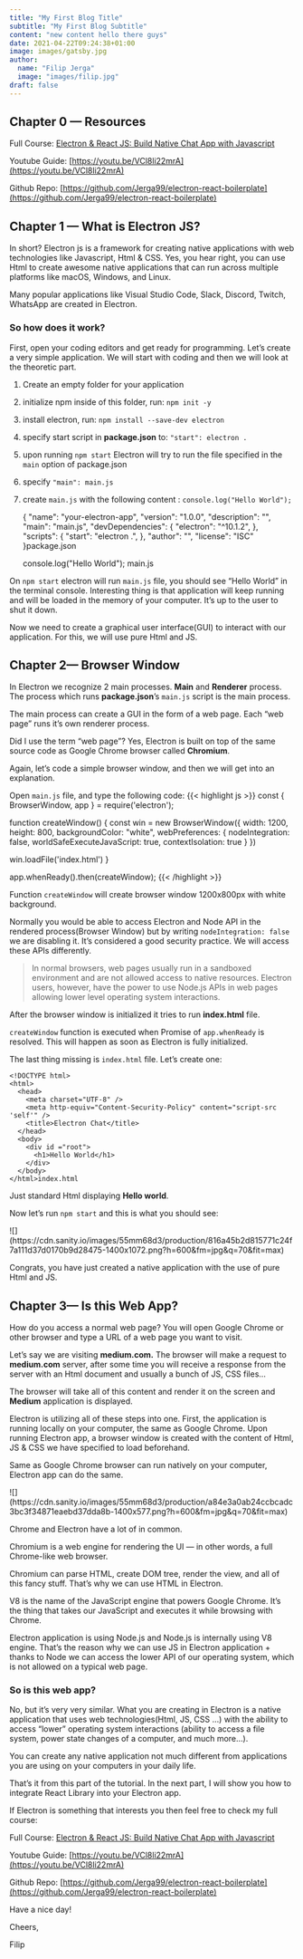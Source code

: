 ```yaml
---
title: "My First Blog Title"
subtitle: "My First Blog Subtitle"
content: "new content hello there guys"
date: 2021-04-22T09:24:38+01:00
image: images/gatsby.jpg
author:
  name: "Filip Jerga"
  image: "images/filip.jpg"
draft: false
---
```


## Chapter 0 — Resources

Full Course: [Electron & React JS: Build Native Chat App with Javascript](https://academy.eincode.com/courses/electron-react-js-build-native-chat-app-with-javascript)

Youtube Guide: [https://youtu.be/VCl8li22mrA](https://youtu.be/VCl8li22mrA)

Github Repo: [https://github.com/Jerga99/electron-react-boilerplate](https://github.com/Jerga99/electron-react-boilerplate)

## Chapter 1 — What is Electron JS?

In short? Electron js is a framework for creating native applications with web technologies like Javascript, Html & CSS. Yes, you hear right, you can use Html to create awesome native applications that can run across multiple platforms like macOS, Windows, and Linux.

Many popular applications like Visual Studio Code, Slack, Discord, Twitch, WhatsApp are created in Electron.

### **So how does it work?**

First, open your coding editors and get ready for programming. Let’s create a very simple application. We will start with coding and then we will look at the theoretic part.

1.  Create an empty folder for your application
2.  initialize npm inside of this folder, run: `npm init -y`
3.  install electron, run: `npm install --save-dev electron`
4.  specify start script in **package.json** to: `"start": electron .`
5.  upon running `npm start` Electron will try to run the file specified in the `main` option of package.json
6.  specify `"main": main.js`
7.  create `main.js` with the following content : `console.log("Hello World");`

    {
      "name": "your-electron-app",
      "version": "1.0.0",
      "description": "",
      "main": "main.js",
      "devDependencies": {
        "electron": "^10.1.2",
      },
      "scripts": {
        "start": "electron .",
      },
      "author": "",
      "license": "ISC"
    }package.json

    console.log("Hello World");
    main.js

On `npm start` electron will run `main.js` file, you should see “Hello World” in the terminal console. Interesting thing is that application will keep running and will be loaded in the memory of your computer. It’s up to the user to shut it down.

Now we need to create a graphical user interface(GUI) to interact with our application. For this, we will use pure Html and JS.

## Chapter 2— Browser Window

In Electron we recognize 2 main processes. **Main** and **Renderer** process. The process which runs **package.json**’s `main.js` script is the main process.

The main process can create a GUI in the form of a web page. Each “web page” runs it’s own renderer process.

Did I use the term “web page”? Yes, Electron is built on top of the same source code as Google Chrome browser called **Chromium**.

Again, let’s code a simple browser window, and then we will get into an explanation.

Open `main.js` file, and type the following code:
{{< highlight js >}}
const { BrowserWindow, app } = require('electron');

function createWindow() {
  const win = new BrowserWindow({
    width: 1200,
    height: 800,
    backgroundColor: "white",
    webPreferences: {
      nodeIntegration: false,
      worldSafeExecuteJavaScript: true,
      contextIsolation: true
    }
  })

  win.loadFile('index.html')
}

app.whenReady().then(createWindow);
{{< /highlight >}}

Function `createWindow` will create browser window 1200x800px with white background.

Normally you would be able to access Electron and Node API in the rendered process(Browser Window) but by writing `nodeIntegration: false` we are disabling it. It’s considered a good security practice. We will access these APIs differently.

> In normal browsers, web pages usually run in a sandboxed environment and are not allowed access to native resources. Electron users, however, have the power to use Node.js APIs in web pages allowing lower level operating system interactions.

After the browser window is initialized it tries to run **index.html** file.

`createWindow` function is executed when Promise of `app.whenReady` is resolved. This will happen as soon as Electron is fully initialized.

The last thing missing is `index.html` file. Let’s create one:

    <!DOCTYPE html>
    <html>
      <head>
        <meta charset="UTF-8" />
        <meta http-equiv="Content-Security-Policy" content="script-src 'self'" />
        <title>Electron Chat</title>
      </head>
      <body>
        <div id ="root">
          <h1>Hello World</h1>
        </div>
      </body>
    </html>index.html

Just standard Html displaying **Hello world**.

Now let’s run `npm start` and this is what you should see:

<div class="blog-image blog-image-center">![](https://cdn.sanity.io/images/55mm68d3/production/816a45b2d815771c24f7a111d37d0170b9d28475-1400x1072.png?h=600&fm=jpg&q=70&fit=max)</div>

Congrats, you have just created a native application with the use of pure Html and JS.

## Chapter 3— Is this Web App?

How do you access a normal web page? You will open Google Chrome or other browser and type a URL of a web page you want to visit.

Let’s say we are visiting **medium.com.** The browser will make a request to **medium.com** server, after some time you will receive a response from the server with an Html document and usually a bunch of JS, CSS files…

The browser will take all of this content and render it on the screen and **Medium** application is displayed.

Electron is utilizing all of these steps into one. First, the application is running locally on your computer, the same as Google Chrome. Upon running Electron app, a browser window is created with the content of Html, JS & CSS we have specified to load beforehand.

Same as Google Chrome browser can run natively on your computer, Electron app can do the same.

<div class="blog-image blog-image-center">![](https://cdn.sanity.io/images/55mm68d3/production/a84e3a0ab24ccbcadc3bc3f34871eaebd37dda8b-1400x577.png?h=600&fm=jpg&q=70&fit=max)</div>

Chrome and Electron have a lot of in common.

Chromium is a web engine for rendering the UI — in other words, a full Chrome-like web browser.

Chromium can parse HTML, create DOM tree, render the view, and all of this fancy stuff. That’s why we can use HTML in Electron.

V8 is the name of the JavaScript engine that powers Google Chrome. It’s the thing that takes our JavaScript and executes it while browsing with Chrome.

Electron application is using Node.js and Node.js is internally using V8 engine. That’s the reason why we can use JS in Electron application + thanks to Node we can access the lower API of our operating system, which is not allowed on a typical web page.

### So is this web app?

No, but it’s very very similar. What you are creating in Electron is a native application that uses web technologies(Html, JS, CSS …) with the ability to access “lower” operating system interactions (ability to access a file system, power state changes of a computer, and much more…).

You can create any native application not much different from applications you are using on your computers in your daily life.

That’s it from this part of the tutorial. In the next part, I will show you how to integrate React Library into your Electron app.

If Electron is something that interests you then feel free to check my full course:

Full Course: [Electron & React JS: Build Native Chat App with Javascript](https://academy.eincode.com/courses/electron-react-js-build-native-chat-app-with-javascript)

Youtube Guide: [https://youtu.be/VCl8li22mrA](https://youtu.be/VCl8li22mrA)

Github Repo: [https://github.com/Jerga99/electron-react-boilerplate](https://github.com/Jerga99/electron-react-boilerplate)

Have a nice day!

Cheers,

Filip
